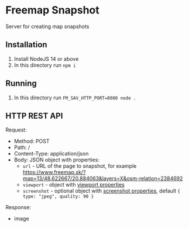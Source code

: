 # Freemap Snapshot

Server for creating map snapshots

## Installation

1. Install NodeJS 14 or above
1. In this directory run `npm i`

## Running

1. In this directory run `FM_SAV_HTTP_PORT=8080 node .`

## HTTP REST API

Request:

- Method: POST
- Path: /
- Content-Type: application/json
- Body: JSON object with properties:
  - `url` - URL of the page to snapshot, for example https://www.freemap.sk/?map=13/48.622667/20.884063&layers=X&osm-relation=2384692
  - `viewport` - object with [viewport properties](https://puppeteer.github.io/puppeteer/docs/puppeteer.viewport)
  - `screenshot` - optional object with [screenshot properties](https://puppeteer.github.io/puppeteer/docs/puppeteer.screenshotoptions), default `{ type: "jpeg", quality: 90 }`

Response:

- image
